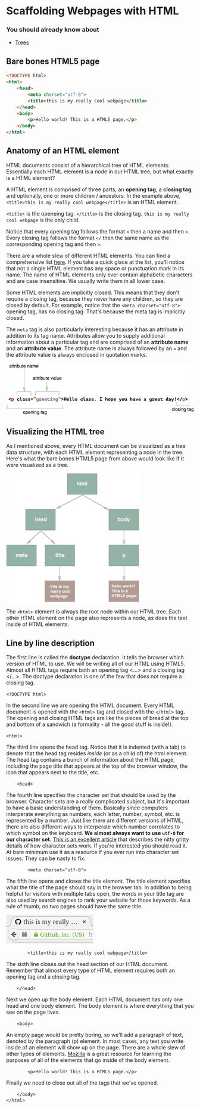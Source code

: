 # Scaffolding Webpages with HTML

### You should already know about
* [Trees](../trees/README.md)

## Bare bones HTML5 page
```html
<!DOCTYPE html>
<html>
    <head>
        <meta charset="utf-8">
        <title>this is my really cool webpage</title>
    </head>
    <body>
        <p>Hello world! This is a HTML5 page.</p>
    </body>
</html>
```

## Anatomy of an HTML element

HTML documents consist of a hierarchical tree of HTML elements. Essentially each HTML element is a node in our HTML tree, but what exactly is a HTML element?

A HTML element is comprised of three parts, an **opening tag**, a **closing tag**, and optionally, one or more children / ancestors. In the example above, `<title>this is my really cool webpage</title>` is an HTML element.

`<title>` is the openeing tag. `</title>` is the closing tag. `this is my really cool webpage` is the only child.

Notice that every opening tag follows the format `<` then a name and then `>`. Every closing tag follows the format `</` then the same name as the corresponding opening tag and then `>`.

There are a whole slew of different HTML elements. You can find a comprehensive list [here](https://developer.mozilla.org/en-US/docs/Web/HTML/Element). If you take a quick glace at the list, you'll notice that not a single HTML element has any space or punctuation mark in its name. The name of HTML elements only ever contain alphabetic characters and are case insensitive. We usually write them in all lower case.

Some HTML elements are implicitly closed. This means that they don't require a closing tag, because they never have any children, so they are closed by default. For example, notice that the `<meta charset="utf-8">` opening tag, has no closing tag. That's because the meta tag is implicitly closed.

The `meta` tag is also particularly interesting because it has an attribute in addition to its tag name. Attributes allow you to supply additional information about a particular tag and are comprised of an **attribute name** and an **attribute value**. The attribute name is always followed by an `=` and the attribute value is always enclosed in quotation marks.

![HTML element](html-element.png)

## Visualizing the HTML tree

As I mentioned above, every HTML document can be visualized as a tree data structure, with each HTML element representing a node in the tree. Here's what the bare bones HTML5 page from above would look like if it were visualized as a tree.

![HTML tree](html-tree.png)

The `<html>` element is always the root node within our HTML tree. Each other HTML element on the page also represents a node, as does the text inside of HTML elements.

## Line by line description

The first line is called the **doctype** declaration. It tells the browser which version of HTML to use. We will be writing all of our HTML using HTML5. Almost all HTML tags require both an opening tag <...> and a closing tag </...>. The doctype declaration is one of the few that does not require a closing tag.

	<!DOCTYPE html>

In the second line we are opening the HTML document. Every HTML document is opened with the `<html>` tag and closed with the `</html>` tag. The opening and closing HTML tags are like the pieces of bread at the top and bottom of a sandwich (a formality - all the good stuff is inside!).

	<html>

The third line opens the head tag. Notice that it is indented (with a tab) to denote that the head tag resides *inside* (or as a child of) the html element. The head tag contains a bunch of information about the HTML page, including the page title that appears at the top of the browser window, the icon that appears next to the title, etc.

		<head>

The fourth line specifies the character set that should be used by the browser. Character sets are a really complicated subject, but it's important to have a basic understanding of them. Basically since computers interperate everything as numbers, each letter, number, symbol, etc. is represented by a number. Just like there are different versions of HTML, there are also different ways to interperate which number corrolates to which symbol on the keyboard. **We almost always want to use `utf-8` for our character set.** [This is an excellent article](http://www.joelonsoftware.com/articles/Unicode.html) that describes the nitty gritty details of how character sets work. If you're interested you should read it. At bare minimum use it as a resource if you ever run into character set issues. They can be nasty to fix.

			<meta charset="utf-8">

The fifth line opens and closes the title element. The title element specifies what the title of the page should say in the browser tab. In addition to being helpful for visitors with multiple tabs open, the words in your title tag are also used by search engines to rank your website for those keywords. As a rule of thumb, no two pages should have the same title.

![Screen shot of where the title is displayed.](title-favicon.png)

			<title>this is my really cool webpage</title>

The sixth line closes out the head section of our HTML document. Remember that almost every type of HTML element requires both an opening tag and a closing tag.

		</head>

Next we open up the body element. Each HTML document has only one head and one body element. The body element is where everything that you see on the page lives.

		<body>

An empty page would be pretty boring, so we'll add a paragraph of text, denoted by the paragraph (p) element. In most cases, any text you write inside of an element will show up on the page. There are a whole slew of other types of elements. [Mozilla](https://developer.mozilla.org/en-US/docs/Web/HTML/Element) is a great resource for learning the purposes of all of the elements that go inside of the body element.

			<p>Hello world! This is a HTML5 page.</p>

Finally we need to close out all of the tags that we've opened.

		</body>
	</html>